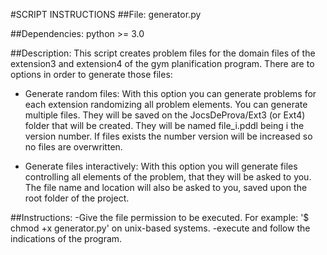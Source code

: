 #SCRIPT INSTRUCTIONS
##File: generator.py

##Dependencies:
python >= 3.0

##Description:
This script creates problem files for the domain files of the extension3 and extension4 of the gym planification
program. There are to options in order to generate those files:

* Generate random files: With this option you can generate problems for each extension randomizing all problem elements. You
can generate multiple files. They will be saved on the JocsDeProva/Ext3 (or Ext4) folder that will be created. They will be named
file_i.pddl being i the version number. If files exists the number version will be increased so no files are overwritten.

* Generate files interactively: With this option you will generate files controlling all elements of the problem, that they will be
asked to you. The file name and location will also be asked to you, saved upon the root folder of the project.

##Instructions:
-Give the file permission to be executed. For example: '$ chmod +x generator.py' on unix-based systems.
-execute and follow the indications of the program.
